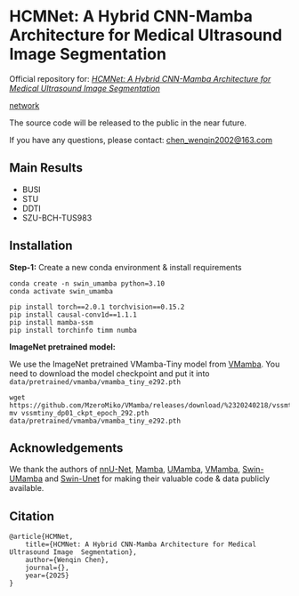 # HCMNet: A Hybrid CNN-Mamba Architecture for Medical Ultrasound Image  Segmentation

Official repository for: *[HCMNet: A Hybrid CNN-Mamba Architecture for Medical Ultrasound Image  Segmentation](https://arxiv.org/abs/2402.03302)*

[network](https://github.com/ScholarChen20/HCMNet/tree/main/assets/HCMNet.png)

The source code will be released to the public in the near future.

If you have any questions, please contact: chen_wenqin2002@163.com

## Main Results

- BUSI
- STU
- DDTI
- SZU-BCH-TUS983

## Installation

**Step-1:** Create a new conda environment & install requirements

```shell
conda create -n swin_umamba python=3.10
conda activate swin_umamba

pip install torch==2.0.1 torchvision==0.15.2
pip install causal-conv1d==1.1.1
pip install mamba-ssm
pip install torchinfo timm numba
```

**ImageNet pretrained model:** 

We use the ImageNet pretrained VMamba-Tiny model from [VMamba](https://github.com/MzeroMiko/VMamba). You need to download the model checkpoint and put it into `data/pretrained/vmamba/vmamba_tiny_e292.pth`

```
wget https://github.com/MzeroMiko/VMamba/releases/download/%2320240218/vssmtiny_dp01_ckpt_epoch_292.pth
mv vssmtiny_dp01_ckpt_epoch_292.pth data/pretrained/vmamba/vmamba_tiny_e292.pth
```


## Acknowledgements

We thank the authors of [nnU-Net](https://github.com/MIC-DKFZ/nnUNet), [Mamba](https://github.com/state-spaces/mamba), [UMamba](https://github.com/bowang-lab/U-Mamba), [VMamba](https://github.com/MzeroMiko/VMamba), [Swin-UMamba](https://github.com/JiarunLiu/Swin-UMamba) and [Swin-Unet](https://github.com/HuCaoFighting/Swin-Unet) for making their valuable code & data publicly available.


## Citation

```
@article{HCMNet,
    title={HCMNet: A Hybrid CNN-Mamba Architecture for Medical Ultrasound Image  Segmentation},
    author={Wenqin Chen},
    journal={},
    year={2025}
}
```


